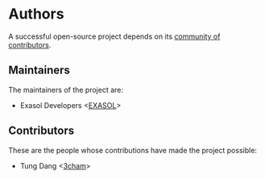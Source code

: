 # Authors

A successful open-source project depends on its [community of
contributors](https://github.com/EXASOL/spark-exasol-connector/graphs/contributors).

## Maintainers

The maintainers of the project are:

* Exasol Developers <[EXASOL](https://github.com/EXASOL)>

## Contributors

These are the people whose contributions have made the project possible:

* Tung Dang <[3cham](https://github.com/3cham)>
